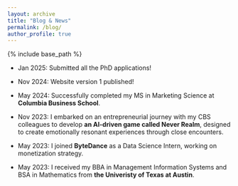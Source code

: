 ```yaml
---
layout: archive
title: "Blog & News"
permalink: /blog/
author_profile: true
---
```


{% include base_path %}

- Jan 2025: Submitted all the PhD applications!

- Nov 2024: Website version 1 published!

- May 2024: Successfully completed my MS in Marketing Science at **Columbia Business School**.

- Nov 2023: I embarked on an entrepreneurial journey with my CBS colleagues to develop **an AI-driven game called Never Realm**, designed to create emotionally resonant experiences through close encounters.

- May 2023: I joined **ByteDance** as a Data Science Intern, working on monetization strategy.

- May 2023: I received my BBA in Management Information Systems and BSA in Mathematics from **the Univeristy of Texas at Austin**.
